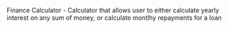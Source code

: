 Finance Calculator -
Calculator that allows user to either calculate yearly interest on any sum of money, or calculate montlhy repayments for a loan
